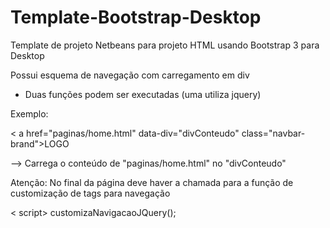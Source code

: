 # Template-Bootstrap-Desktop
Template de projeto Netbeans para projeto HTML usando Bootstrap 3 para Desktop

Possui esquema de navegação com carregamento em div
- Duas funções podem ser executadas (uma utiliza jquery)

Exemplo:

< a href="paginas/home.html" data-div="divConteudo" class="navbar-brand">LOGO</a>

--> Carrega o conteúdo de "paginas/home.html" no "divConteudo"

Atenção:
No final da página deve haver a chamada para a função de customização de tags para navegação

< script>
 customizaNavigacaoJQuery();
</script>
